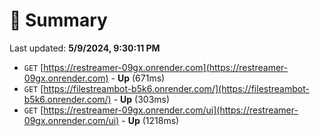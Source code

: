 # 📖 Summary
Last updated: **5/9/2024, 9:30:11 PM**

- `GET` [https://restreamer-09gx.onrender.com](https://restreamer-09gx.onrender.com) - **Up** (671ms)
- `GET` [https://filestreambot-b5k6.onrender.com/](https://filestreambot-b5k6.onrender.com/) - **Up** (303ms)
- `GET` [https://restreamer-09gx.onrender.com/ui](https://restreamer-09gx.onrender.com/ui) - **Up** (1218ms)
